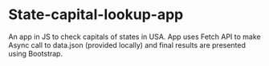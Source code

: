# State-capital-lookup-app
An app in JS to check capitals of states in USA.
App uses Fetch API to make Async call to data.json (provided locally) and final results are presented using Bootstrap. 
